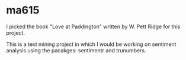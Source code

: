 # ma615

I picked the book "Love at Paddington" written by W. Pett Ridge for this project.

This is a text mining project in which I would be working on sentiment analysis using the pacakges: sentimentr and trunumbers. 


